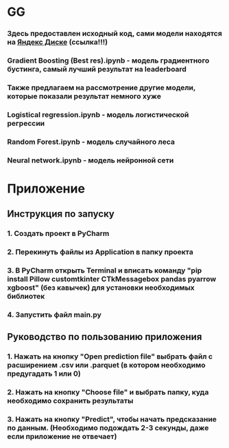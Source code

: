 # **GG**
### Здесь предоставлен исходный код, сами модели находятся на [Яндекс Диске](https://disk.yandex.ru/d/bdNzksGVsdVhLw) (ссылка!!!)
### Gradient Boosting (Best res).ipynb - модель градиентного бустинга, самый лучший результат на leaderboard
### Также предлагаем на рассмотрение другие модели, которые показали результат немного хуже
### Logistical regression.ipynb - модель логистической регрессии
### Random Forest.ipynb - модель случайного леса
### Neural network.ipynb - модель нейронной сети

# Приложение 
## Инструкция по запуску
### 1. Создать проект в PyCharm
### 2. Перекинуть файлы из Application в папку проекта
### 3. В PyCharm открыть Terminal и вписать команду "pip install Pillow customtkinter CTkMessagebox pandas pyarrow xgboost" (без кавычек) для установки необходимых библиотек
### 4. Запустить файл main.py

## Руководство по пользованию приложения
### 1. Нажать на кнопку "Open prediction file" выбрать файл с расширением .csv или .parquet (в котором необходимо предугадать 1 или 0)
### 2. Нажать на кнопку "Choose file" и выбрать папку, куда необходимо сохранить результаты
### 3. Нажать на кнопку "Predict", чтобы начать предсказание по данным. (Необходимо подождать 2-3 секунды, даже если приложение не отвечает) 
